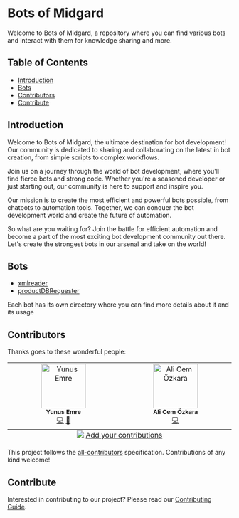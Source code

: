 
# Bots of Midgard

Welcome to Bots of Midgard, a repository where you can find various bots and interact with them for knowledge sharing and more.

## Table of Contents

- [Introduction](#introduction)
- [Bots](#bots)
- [Contributors](#contributors)
- [Contribute](#contribute)

## Introduction


Welcome to Bots of Midgard, the ultimate destination for bot development! Our community is dedicated to sharing and collaborating on the latest in bot creation, from simple scripts to complex workflows.

Join us on a journey through the world of bot development, where you'll find fierce bots and strong code. Whether you're a seasoned developer or just starting out, our community is here to support and inspire you.

Our mission is to create the most efficient and powerful bots possible, from chatbots to automation tools. Together, we can conquer the bot development world and create the future of automation.

So what are you waiting for? Join the battle for efficient automation and become a part of the most exciting bot development community out there. Let's create the strongest bots in our arsenal and take on the world!


## Bots

- [xmlreader](./bots/xmlreader)
- [productDBRequester](./bots/yunusemre)

Each bot has its own directory where you can find more details about it and its usage

## Contributors

Thanks goes to these wonderful people:

<!-- ALL-CONTRIBUTORS-LIST:START - Do not remove or modify this section -->
<!-- prettier-ignore-start -->
<!-- markdownlint-disable -->
<table>
  <tbody>
    <tr>
      <td align="center" valign="top" width="14.28%"><a href="https://github.com/yunusemree55"><img src="https://avatars.githubusercontent.com/u/77694646?v=4?s=100" width="100px;" alt="Yunus Emre"/><br /><sub><b>Yunus Emre</b></sub></a><br /><a href="https://github.com/alicemist/Bots-of-Midgard/commits?author=yunusemree55" title="Code">💻</a> <a href="https://github.com/alicemist/Bots-of-Midgard/commits?author=yunusemree55" title="Documentation">📖</a></td>
      <td align="center" valign="top" width="14.28%"><a href="https://alicemist.github.io/folio/"><img src="https://avatars.githubusercontent.com/u/41231109?v=4?s=100" width="100px;" alt="Ali Cem Özkara"/><br /><sub><b>Ali Cem Özkara</b></sub></a><br /><a href="https://github.com/alicemist/Bots-of-Midgard/commits?author=alicemist" title="Code">💻</a></td>
    </tr>
  </tbody>
  <tfoot>
    <tr>
      <td align="center" size="13px" colspan="7">
        <img src="https://raw.githubusercontent.com/all-contributors/all-contributors-cli/1b8533af435da9854653492b1327a23a4dbd0a10/assets/logo-small.svg">
          <a href="https://all-contributors.js.org/docs/en/bot/usage">Add your contributions</a>
        </img>
      </td>
    </tr>
  </tfoot>
</table>

<!-- markdownlint-restore -->
<!-- prettier-ignore-end -->

<!-- ALL-CONTRIBUTORS-LIST:END -->

This project follows the [all-contributors](https://github.com/all-contributors/all-contributors) specification. Contributions of any kind welcome!

## Contribute

Interested in contributing to our project? Please read our [Contributing Guide](CONTRIBUTING.md).
